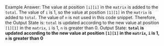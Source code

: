 Example Answer:
The value at position `[i][i]` in the `matrix` is added to the `total`. The value of `i` is 1, so the value at position `[1][1]` in the `matrix` is added to `total`. The value of `n` is not used in this code snippet. Therefore, the Output State is: `total` is updated according to the new value at position `[1][1]` in the `matrix`, `i` is 1, `n` is greater than 0.
Output State: **`total` is updated according to the new value at position `[1][1]` in the `matrix`, `i` is 1, `n` is greater than 0**